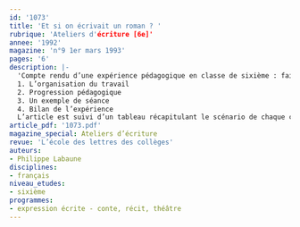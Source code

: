 ```yaml
---
id: '1073'
title: 'Et si on écrivait un roman ? '
rubrique: 'Ateliers d'écriture [6e]'
annee: '1992'
magazine: 'n°9 1er mars 1993'
pages: '6'
description: |-
  'Compte rendu d’une expérience pédagogique en classe de sixième : faire écrire un roman aux élèves…
  1. L’organisation du travail
  2. Progression pédagogique
  3. Un exemple de séance
  4. Bilan de l’expérience
  L’article est suivi d’un tableau récapitulant le scénario de chaque chapitre, avec le genre étudié correspondant (portrait, récit, dialogue…) et les outils grammaticaux utilisés.'
article_pdf: '1073.pdf'
magazine_special: Ateliers d’écriture
revue: 'L’école des lettres des collèges'
auteurs:
- Philippe Labaune
disciplines:
- français
niveau_etudes:
- sixième
programmes:
- expression écrite - conte, récit, théâtre
---
```


